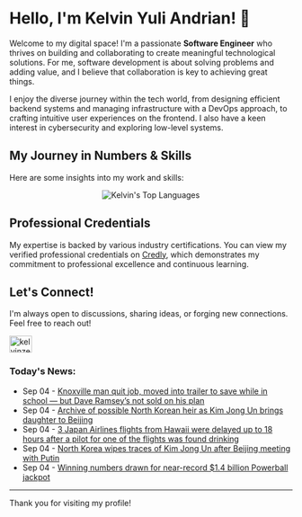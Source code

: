 # Hello, I'm Kelvin Yuli Andrian! 👋

Welcome to my digital space! I'm a passionate **Software Engineer** who thrives on building and collaborating to create meaningful technological solutions. For me, software development is about solving problems and adding value, and I believe that collaboration is key to achieving great things.

I enjoy the diverse journey within the tech world, from designing efficient backend systems and managing infrastructure with a DevOps approach, to crafting intuitive user experiences on the frontend. I also have a keen interest in cybersecurity and exploring low-level systems.

## My Journey in Numbers & Skills

Here are some insights into my work and skills:

<p align="center">
  <img src="https://github-readme-stats.vercel.app/api/top-langs/?username=kelvinzer0&layout=compact&theme=radical" alt="Kelvin's Top Languages" />
</p>

## Professional Credentials

My expertise is backed by various industry certifications. You can view my verified professional credentials on [Credly](https://www.credly.com/users/kelvin-yuli-andrian/badges), which demonstrates my commitment to professional excellence and continuous learning.

## Let's Connect!

I'm always open to discussions, sharing ideas, or forging new connections. Feel free to reach out!

<p align="left">
    <a href="https://linkedin.com/in/kelvinzero" target="blank"><img align="center" src="https://cdn.jsdelivr.net/npm/simple-icons@3.0.1/icons/linkedin.svg" alt="kelvinzero" height="30" width="40" /></a>
</p>

### Today's News:

<!-- feed start -->
- Sep 04 - [Knoxville man quit job, moved into trailer to save while in school — but Dave Ramsey’s not sold on his plan](https://finance.yahoo.com/news/knoxville-man-quit-job-moved-104500802.html)
- Sep 04 - [Archive of possible North Korean heir as Kim Jong Un brings daughter to Beijing](https://www.yahoo.com/news/videos/archive-possible-north-korean-heir-080603842.html)
- Sep 04 - [3 Japan Airlines flights from Hawaii were delayed up to 18 hours after a pilot for one of the flights was found drinking](https://www.yahoo.com/news/articles/3-japan-airlines-flights-hawaii-062501378.html)
- Sep 04 - [North Korea wipes traces of Kim Jong Un after Beijing meeting with Putin](https://www.yahoo.com/news/articles/north-korea-wipes-traces-kim-040746564.html)
- Sep 04 - [Winning numbers drawn for near-record $1.4 billion Powerball jackpot](https://www.yahoo.com/news/articles/powerball-nears-record-1-3-060005391.html)
<!-- feed end -->

---

Thank you for visiting my profile!
